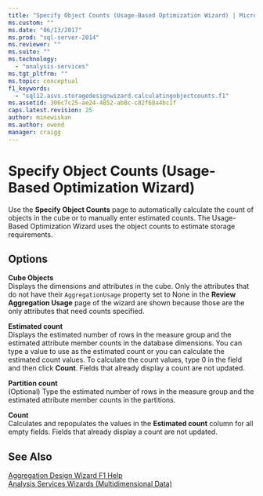 ```yaml
---
title: "Specify Object Counts (Usage-Based Optimization Wizard) | Microsoft Docs"
ms.custom: ""
ms.date: "06/13/2017"
ms.prod: "sql-server-2014"
ms.reviewer: ""
ms.suite: ""
ms.technology: 
  - "analysis-services"
ms.tgt_pltfrm: ""
ms.topic: conceptual
f1_keywords: 
  - "sql12.asvs.storagedesignwizard.calculatingobjectcounts.f1"
ms.assetid: 306c7c25-ae24-4852-ab8c-c82f68a4bc1f
caps.latest.revision: 25
author: minewiskan
ms.author: owend
manager: craigg
---
```

# Specify Object Counts (Usage-Based Optimization Wizard)
  Use the **Specify Object Counts** page to automatically calculate the count of objects in the cube or to manually enter estimated counts. The Usage-Based Optimization Wizard uses the object counts to estimate storage requirements.  
  
## Options  
 **Cube Objects**  
 Displays the dimensions and attributes in the cube. Only the attributes that do not have their `AggregationUsage` property set to None in the **Review Aggregation Usage** page of the wizard are shown because those are the only attributes that need counts specified.  
  
 **Estimated count**  
 Displays the estimated number of rows in the measure group and the estimated attribute member counts in the database dimensions. You can type a value to use as the estimated count or you can calculate the estimated count values. To calculate the count values, type 0 in the field and then click **Count**. Fields that already display a count are not updated.  
  
 **Partition count**  
 (Optional) Type the estimated number of rows in the measure group and the estimated attribute member counts in the partitions.  
  
 **Count**  
 Calculates and repopulates the values in the **Estimated count** column for all empty fields. Fields that already display a count are not updated.  
  
## See Also  
 [Aggregation Design Wizard F1 Help](aggregation-design-wizard-f1-help.md)   
 [Analysis Services Wizards &#40;Multidimensional Data&#41;](analysis-services-wizards-multidimensional-data.md)  
  
  
